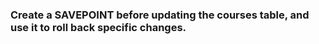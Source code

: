 ###  Create a SAVEPOINT before updating the courses table, and use it to roll back specific changes.
